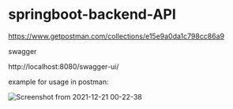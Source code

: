 # springboot-backend-API
 
https://www.getpostman.com/collections/e15e9a0da1c798cc86a9


swagger 

http://localhost:8080/swagger-ui/


example for usage in postman:

![Screenshot from 2021-12-21 00-22-38](https://user-images.githubusercontent.com/57904037/146845330-14bc0c3a-bd81-4222-bc52-607e48fa8013.png)
